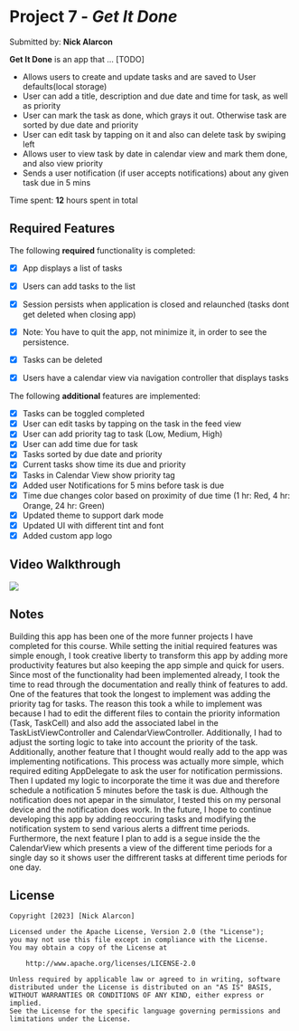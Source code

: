# Project 7 - *Get It Done*

Submitted by: **Nick Alarcon**

**Get It Done** is an app that ... [TODO] 

- Allows users to create and update tasks and are saved to User defaults(local storage)
- User can add a title, description and due date and time for task, as well as priority
- User can mark the task as done, which grays it out. Otherwise task are sorted by due date and priority
- User can edit task by tapping on it and also can delete task by swiping left
- Allows user to view task by date in calendar view and mark them done, and also view priority
- Sends a user notification (if user accepts notifications) about any given task due in 5 mins

Time spent: **12** hours spent in total

## Required Features

The following **required** functionality is completed:

- [x] App displays a list of tasks
- [x] Users can add tasks to the list
- [x] Session persists when application is closed and relaunched (tasks dont get deleted when closing app) 
- [x] Note: You have to quit the app, not minimize it, in order to see the persistence.
- [x] Tasks can be deleted
- [x] Users have a calendar view via navigation controller that displays tasks    


The following **additional** features are implemented:

- [x] Tasks can be toggled completed
- [x] User can edit tasks by tapping on the task in the feed view
- [x] User can add priority tag to task (Low, Medium, High)
- [x] User can add time due for task
- [x] Tasks sorted by due date and priority
- [x] Current tasks show time its due and priority
- [x] Tasks in Calendar View show priority tag
- [x] Added user Notifications for 5 mins before task is due
- [x] Time due changes color based on proximity of due time (1 hr: Red, 4 hr: Orange, 24 hr: Green)
- [x] Updated theme to support dark mode
- [x] Updated UI with different tint and font
- [x] Added custom app logo

## Video Walkthrough

<a href="https://www.loom.com/share/18b346de1645430e9db6f87790239d31">
      <img style="max-width:300px;" src="https://cdn.loom.com/sessions/thumbnails/18b346de1645430e9db6f87790239d31-with-play.gif">
    </a>

## Notes

Building this app has been one of the more funner projects I have completed for this course. While setting the initial required features was simple enough, I took creative liberty to transform this app by adding more productivity features but also keeping the app simple and quick for users. Since most of the functionality had been implemented already, I took the time to read through the documentation and really think of features to add. One of the features that took the longest to implement was adding the priority tag for tasks. The reason this took a while to implement was because I had to edit the different files to contain the priority information (Task, TaskCell) and also add the associated label in the TaskListViewController and CalendarViewController. Additionally, I had to adjust the sorting logic to take into account the priority of the task.
Additionally, another feature that I thought would really add to the app was implementing notifications. This process was actually more simple, which required editing AppDelegate to ask the user for notification permissions. Then I updated my logic to incorporate the time it was due and therefore schedule a notification 5 minutes before the task is due. Although the notification does not apepar in the simulator, I tested this on my personal device and the notification does work. In the future, I hope to continue developing this app by adding reoccuring tasks and modifying the notification system to send various alerts a diffrent time periods. Furthermore, the next feature I plan to add is a segue inside the the CalendarView which presents a view of the different time periods for a single day so it shows user the diffrerent tasks at different time periods for one day.

## License

    Copyright [2023] [Nick Alarcon]

    Licensed under the Apache License, Version 2.0 (the "License");
    you may not use this file except in compliance with the License.
    You may obtain a copy of the License at

        http://www.apache.org/licenses/LICENSE-2.0

    Unless required by applicable law or agreed to in writing, software
    distributed under the License is distributed on an "AS IS" BASIS,
    WITHOUT WARRANTIES OR CONDITIONS OF ANY KIND, either express or implied.
    See the License for the specific language governing permissions and
    limitations under the License.
